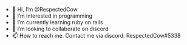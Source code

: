 - 👋 Hi, I’m @RespectedCow
- 👀 I’m interested in programming
- 🌱 I’m currently learning ruby on rails
- 💞️ I’m looking to collaborate on discord
- 📫 How to reach me. Contact me via discord: RespectedCow#5338

<!---
RespectedCow/RespectedCow is a ✨ special ✨ repository because its `README.md` (this file) appears on your GitHub profile.
You can click the Preview link to take a look at your changes.
--->
